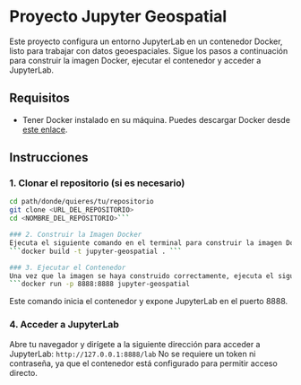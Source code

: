 # Proyecto Jupyter Geospatial

Este proyecto configura un entorno JupyterLab en un contenedor Docker, listo para trabajar con datos geoespaciales. Sigue los pasos a continuación para construir la imagen Docker, ejecutar el contenedor y acceder a JupyterLab.

## Requisitos

- Tener Docker instalado en su máquina. Puedes descargar Docker desde [este enlace](https://www.docker.com/products/docker-desktop).

## Instrucciones

### 1. Clonar el repositorio (si es necesario)

```bash
cd path/donde/quieres/tu/repositorio
git clone <URL_DEL_REPOSITORIO>
cd <NOMBRE_DEL_REPOSITORIO>```

### 2. Construir la Imagen Docker
Ejecuta el siguiente comando en el terminal para construir la imagen Docker. Este comando descargará las dependencias necesarias y configurará el entorno. Se debe usar este preciso comando
```docker build -t jupyter-geospatial . ```

### 3. Ejecutar el Contenedor
Una vez que la imagen se haya construido correctamente, ejecuta el siguiente comando para iniciar el contenedor:
```docker run -p 8888:8888 jupyter-geospatial
```
Este comando inicia el contenedor y expone JupyterLab en el puerto 8888.
### 4. Acceder a JupyterLab
Abre tu navegador y dirígete a la siguiente dirección para acceder a JupyterLab:
```http://127.0.0.1:8888/lab```
No se requiere un token ni contraseña, ya que el contenedor está configurado para permitir acceso directo.
